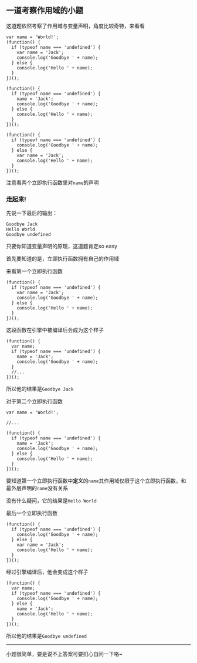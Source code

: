## 一道考察作用域的小题

这道题依然考察了作用域与变量声明，角度比较奇特，来看看

```
var name = 'World!';
(function() {
  if (typeof name === 'undefined') {
    var name = 'Jack';
    console.log('Goodbye ' + name);
  } else {
    console.log('Hello ' + name);
  }
})();

(function() {
  if (typeof name === 'undefined') {
    name = 'Jack';
    console.log('Goodbye ' + name);
  } else {
    console.log('Hello ' + name);
  }
})();

(function() {
  if (typeof name === 'undefined') {
    console.log('Goodbye ' + name);
  } else {
    var name = 'Jack';
    console.log('Hello ' + name);
  }
})();

```

注意看两个立即执行函数里对```name```的声明

### 走起来!

先说一下最后的输出：
```
Goodbye Jack
Hello World
Goodbye undefined
```

只要你知道变量声明的原理，这道题肯定so easy

首先要知道的是，立即执行函数拥有自己的作用域   

来看第一个立即执行函数  
 
```
(function() {
  if (typeof name === 'undefined') {
    var name = 'Jack';
    console.log('Goodbye ' + name);
  } else {
    console.log('Hello ' + name);
  }
})();
```

这段函数在引擎中被编译后会成为这个样子   
```
(function() {
  var name;
  if (typeof name === 'undefined') {
    name = 'Jack';
    console.log('Goodbye ' + name);
  }
  //...
})();

```

所以他的结果是```Goodbye Jack```   

对于第二个立即执行函数   

```
var name = 'World!';

//...

(function() {
  if (typeof name === 'undefined') {
    name = 'Jack';
    console.log('Goodbye ' + name);
  } else {
    console.log('Hello ' + name);
  }
})();
```

要知道第一个立即执行函数中**定义**的```name```其作用域仅限于这个立即执行函数，和最外层声明的```name```没有关系   

没有什么疑问，它的结果是```Hello World```   

最后一个立即执行函数   

```
(function() {
  if (typeof name === 'undefined') {
    console.log('Goodbye ' + name);
  } else {
    var name = 'Jack';
    console.log('Hello ' + name);
  }
})();
```   

经过引擎编译后，他会变成这个样子   

```
(function() {
  var name;
  if (typeof name === 'undefined') {
    console.log('Goodbye ' + name);
  } else {
    name = 'Jack';
    console.log('Hello ' + name);
  }
})();
```   

所以他的结果是```Goodbye undefined```   

---

小题很简单，要是说不上答案可要扪心自问一下咯~